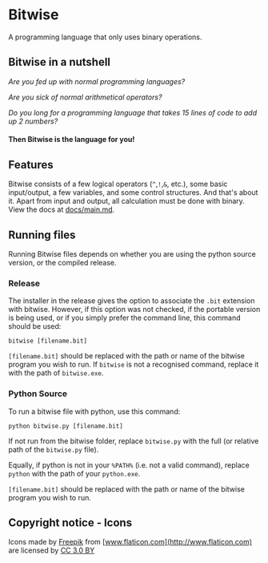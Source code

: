 # Bitwise
A programming language that only uses binary operations.

## Bitwise in a nutshell

*Are you fed up with normal programming languages?*

*Are you sick of normal arithmetical operators?*

*Do you long for a programming language that takes 15 lines of code to add up 2 numbers?*
#### Then Bitwise is the language for you!

## Features

Bitwise consists of a few logical operators (`^`,`!`,`&`, etc.), some basic input/output, a few variables, and some control structures. And that's about it. Apart from input and output, all calculation must be done with binary. View the docs at [docs/main.md](docs/main.md).

## Running files

Running Bitwise files depends on whether you are using the python source version, or the compiled release.

### Release

The installer in the release gives the option to associate the `.bit` extension with bitwise.
However, if this option was not checked, if the portable version is being used,
or if you simply prefer the command line,
this command should be used:

    bitwise [filename.bit]

`[filename.bit]` should be replaced with the path or name of the bitwise program you wish to run.
If `bitwise` is not a recognised command, replace it with the path of `bitwise.exe`.

### Python Source

To run a bitwise file with python, use this command:

    python bitwise.py [filename.bit]

If not run from the bitwise folder, replace `bitwise.py` with the full (or relative path of the `bitwise.py` file).

Equally, if python is not in your `%PATH%` (i.e. not a valid command), replace `python` with the path of your `python.exe`.

`[filename.bit]` should be replaced with the path or name of the bitwise program you wish to run.

## Copyright notice - Icons

Icons made by [Freepik](http://www.freepik.com) from [www.flaticon.com](http://www.flaticon.com) are licensed by [CC 3.0 BY](http://creativecommons.org/licenses/by/3.0/)
